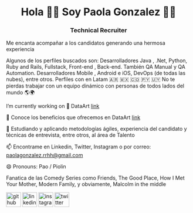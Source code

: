 <h1 align = "center"> Hola 👋🏻 
 Soy Paola Gonzalez 👩🏻 </h1>
<h3 align = "center"> Technical Recruiter </h3>

Me encanta acompañar a los candidatos generando una hermosa experiencia 

Algunos de los perfiles buscados son: Desarrolladores Java , .Net, Python, Ruby and Rails, Fullstack, Front-end , Back-end. También QA Manual y QA Automation. Desarrolladores Mobile , Android e iOS,  DevOps (de todas las nubes), entre otros. 
Perfiles con en Latam 🇦🇷 🇲🇽 🇨🇴 🇵🇾  🇺🇾 
No te pierdas trabajar con un equipo dinámico con personas de todos lados del mundo 🌎🌍

 I’m currently working on 🐥 DataArt [link](https://www.dataart.com.ar/company)

💬  Conoce los beneficios que ofrecemos en DataArt [link](https://www.dataart.com.ar/career/career-in-dataart/)

🌱 Estudiando y aplicando metodologías ágiles, experiencia del candidato y técnicas de entrevista, entre otros, al área de Talento 
 
📫  Encontrame en Linkedin, Twitter, Instagram o por correo: paolagonzalez.rrhh@gmail.com 

😄 Pronouns: Pao / Piolin 

Fanatica de las Comedy Series como Friends, The Good Place, How I Met Your Mother, Modern Family, y obviamente, Malcolm in the middle

[<img src='https://cdn.jsdelivr.net/npm/simple-icons@3.0.1/icons/github.svg' alt='github' height='40'>](https://github.com/PaoRrhh)  [<img src='https://cdn.jsdelivr.net/npm/simple-icons@3.0.1/icons/linkedin.svg' alt='linkedin' height='40'>](https://www.linkedin.com/in/paoedithgonzalez/)  [<img src='https://cdn.jsdelivr.net/npm/simple-icons@3.0.1/icons/instagram.svg' alt='instagram' height='40'>](https://www.instagram.com/paorrhh/)  [<img src='https://cdn.jsdelivr.net/npm/simple-icons@3.0.1/icons/twitter.svg' alt='twitter' height='40'>](https://twitter.com/PaoRrhh)  

